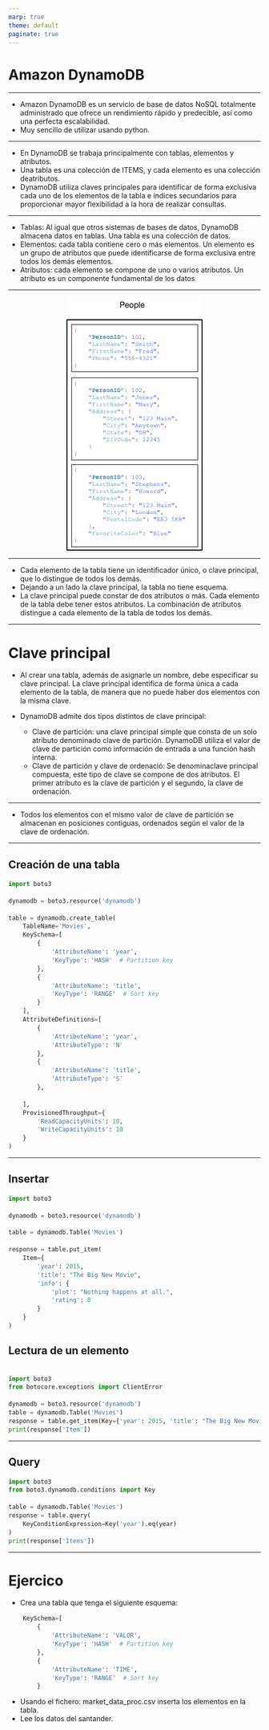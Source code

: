```yaml
---
marp: true
theme: default
paginate: true
---
```


<style>
img[alt~="center"] {
  display: block;
  margin: 0 auto;
}
</style>

# Amazon DynamoDB

---

- Amazon DynamoDB es un servicio de base de datos NoSQL totalmente administrado que ofrece un rendimiento rápido y predecible, así como una perfecta escalabilidad.
- Muy sencillo de utilizar usando python.

---


- En DynamoDB se trabaja principalmente con tablas, elementos y atributos. 
- Una tabla es una colección de ITEMS, y cada elemento es una colección deatributos. 
- DynamoDB utiliza claves principales para identificar de forma exclusiva cada uno de los elementos de la tabla e índices secundarios para proporcionar mayor flexibilidad a la hora de realizar consultas. 

---

- Tablas: Al igual que otros sistemas de bases de datos, DynamoDB almacena datos en tablas. Una tabla es una colección de datos.
- Elementos: cada tabla contiene cero o más elementos. Un elemento es un grupo de atributos que puede identificarse de forma exclusiva entre todos los demás elementos. 
- Atributos: cada elemento se compone de uno o varios atributos. Un atributo es un componente fundamental de los datos 

---

![center](imgs/HowItWorksPeople.png)


---

- Cada elemento de la tabla tiene un identificador único, o clave principal, que lo distingue de todos los demás.
- Dejando a un lado la clave principal, la tabla no tiene esquema.
- La clave principal puede constar de dos atributos o más. Cada elemento de la tabla debe tener estos atributos. La combinación de atributos distingue a cada elemento de la tabla de todos los demás. 

---

# Clave principal
- Al crear una tabla, además de asignarle un nombre, debe especificar su clave principal. La clave principal identifica de forma única a cada elemento de la tabla, de manera que no puede haber dos elementos con la misma clave. 

- DynamoDB admite dos tipos distintos de clave principal:
    - Clave de partición: una clave principal simple que consta de un solo atributo denominado clave de partición.  DynamoDB utiliza el valor de clave de partición como información de entrada a una función hash interna. 
    - Clave de partición y clave de ordenació: Se denominaclave principal compuesta, este tipo de clave se compone de dos atributos. El primer atributo es la clave de partición y el segundo, la clave de ordenación. 

---

- Todos los elementos con el mismo valor de clave de partición se almacenan en posiciones contiguas, ordenados según el valor de la clave de ordenación. 

---

## Creación de una tabla

```python
import boto3

dynamodb = boto3.resource('dynamodb')

table = dynamodb.create_table(
    TableName='Movies',
    KeySchema=[
        {
            'AttributeName': 'year',
            'KeyType': 'HASH'  # Partition key
        },
        {
            'AttributeName': 'title',
            'KeyType': 'RANGE'  # Sort key
        }
    ],
    AttributeDefinitions=[
        {
            'AttributeName': 'year',
            'AttributeType': 'N'
        },
        {
            'AttributeName': 'title',
            'AttributeType': 'S'
        },

    ],
    ProvisionedThroughput={
        'ReadCapacityUnits': 10,
        'WriteCapacityUnits': 10
    }
)
```

---

##  Insertar

```python
import boto3

dynamodb = boto3.resource('dynamodb')

table = dynamodb.Table('Movies')

response = table.put_item(
    Item={
        'year': 2015,
        'title': "The Big New Movie",
        'info': {
            'plot': "Nothing happens at all.",
            'rating': 0
        }
    }
)

```

## Lectura de un elemento

```python

import boto3
from botocore.exceptions import ClientError

dynamodb = boto3.resource('dynamodb')
table = dynamodb.Table('Movies')
response = table.get_item(Key={'year': 2015, 'title': "The Big New Movie"})
print(response['Item'])
```
---

## Query

```python
import boto3
from boto3.dynamodb.conditions import Key

table = dynamodb.Table('Movies')
response = table.query(
    KeyConditionExpression=Key('year').eq(year)
)
print(response['Items'])
```

---
# Ejercico
- Crea una tabla que tenga el siguiente esquema:
```python
    KeySchema=[
        {
            'AttributeName': 'VALOR',
            'KeyType': 'HASH'  # Partition key
        },
        {
            'AttributeName': 'TIME',
            'KeyType': 'RANGE'  # Sort key
        }
```
- Usando el fichero: market_data_proc.csv inserta los elementos en la tabla.
- Lee los datos del santander.
